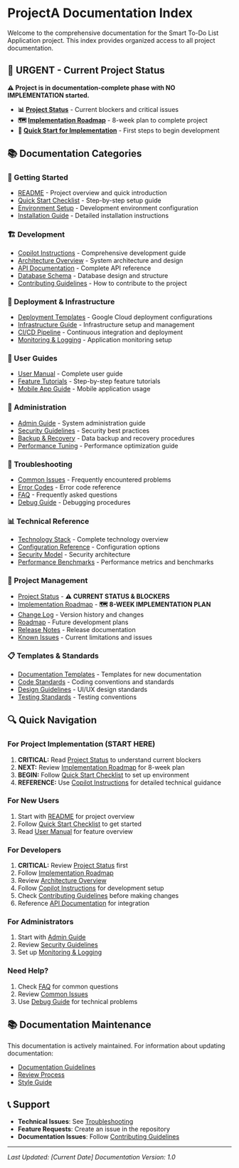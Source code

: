 # ProjectA Documentation Index

Welcome to the comprehensive documentation for the Smart To-Do List Application project. This index provides organized access to all project documentation.

## 🚨 URGENT - Current Project Status

**⚠️ Project is in documentation-complete phase with NO IMPLEMENTATION started.**

- **📊 [Project Status](./docs/project/PROJECT_STATUS.md)** - Current blockers and critical issues
- **🗺️ [Implementation Roadmap](./docs/project/IMPLEMENTATION_ROADMAP.md)** - 8-week plan to complete project
- **🚀 [Quick Start for Implementation](./docs/quick-start-checklist.md)** - First steps to begin development

## 📚 Documentation Categories

### 🚀 Getting Started
- [README](./README.md) - Project overview and quick introduction
- [Quick Start Checklist](./docs/quick-start-checklist.md) - Step-by-step setup guide
- [Environment Setup](./docs/environment-setup.md) - Development environment configuration
- [Installation Guide](./docs/installation-guide.md) - Detailed installation instructions

### 🏗️ Development
- [Copilot Instructions](./.copilot-instructions.md) - Comprehensive development guide
- [Architecture Overview](./docs/architecture/overview.md) - System architecture and design
- [API Documentation](./docs/api/README.md) - Complete API reference
- [Database Schema](./docs/database/schema.md) - Database design and structure
- [Contributing Guidelines](./docs/contributing/README.md) - How to contribute to the project

### 🚀 Deployment & Infrastructure
- [Deployment Templates](./infrastructure/deployment-templates.md) - Google Cloud deployment configurations
- [Infrastructure Guide](./docs/infrastructure/README.md) - Infrastructure setup and management
- [CI/CD Pipeline](./docs/deployment/cicd.md) - Continuous integration and deployment
- [Monitoring & Logging](./docs/deployment/monitoring.md) - Application monitoring setup

### 👥 User Guides
- [User Manual](./docs/user-guides/user-manual.md) - Complete user guide
- [Feature Tutorials](./docs/user-guides/tutorials/README.md) - Step-by-step feature tutorials
- [Mobile App Guide](./docs/user-guides/mobile-guide.md) - Mobile application usage

### 🔧 Administration
- [Admin Guide](./docs/admin/README.md) - System administration guide
- [Security Guidelines](./docs/admin/security.md) - Security best practices
- [Backup & Recovery](./docs/admin/backup-recovery.md) - Data backup and recovery procedures
- [Performance Tuning](./docs/admin/performance.md) - Performance optimization guide

### 🐛 Troubleshooting
- [Common Issues](./docs/troubleshooting/common-issues.md) - Frequently encountered problems
- [Error Codes](./docs/troubleshooting/error-codes.md) - Error code reference
- [FAQ](./docs/troubleshooting/faq.md) - Frequently asked questions
- [Debug Guide](./docs/troubleshooting/debugging.md) - Debugging procedures

### 📊 Technical Reference
- [Technology Stack](./docs/reference/tech-stack.md) - Complete technology overview
- [Configuration Reference](./docs/reference/configuration.md) - Configuration options
- [Security Model](./docs/reference/security-model.md) - Security architecture
- [Performance Benchmarks](./docs/reference/performance.md) - Performance metrics and benchmarks

### 📝 Project Management
- [Project Status](./docs/project/PROJECT_STATUS.md) - **⚠️ CURRENT STATUS & BLOCKERS**
- [Implementation Roadmap](./docs/project/IMPLEMENTATION_ROADMAP.md) - **🗺️ 8-WEEK IMPLEMENTATION PLAN**
- [Change Log](./CHANGELOG.md) - Version history and changes
- [Roadmap](./docs/project/roadmap.md) - Future development plans
- [Release Notes](./docs/project/releases/README.md) - Release documentation
- [Known Issues](./docs/project/known-issues.md) - Current limitations and issues

### 📋 Templates & Standards
- [Documentation Templates](./docs/templates/README.md) - Templates for new documentation
- [Code Standards](./docs/standards/coding-standards.md) - Coding conventions and standards
- [Design Guidelines](./docs/standards/design-guidelines.md) - UI/UX design standards
- [Testing Standards](./docs/standards/testing-standards.md) - Testing conventions

## 🔍 Quick Navigation

### For Project Implementation (START HERE)
1. **CRITICAL:** Read [Project Status](./docs/project/PROJECT_STATUS.md) to understand current blockers
2. **NEXT:** Review [Implementation Roadmap](./docs/project/IMPLEMENTATION_ROADMAP.md) for 8-week plan
3. **BEGIN:** Follow [Quick Start Checklist](./docs/quick-start-checklist.md) to set up environment
4. **REFERENCE:** Use [Copilot Instructions](./.copilot-instructions.md) for detailed technical guidance

### For New Users
1. Start with [README](./README.md) for project overview
2. Follow [Quick Start Checklist](./docs/quick-start-checklist.md) to get started
3. Read [User Manual](./docs/user-guides/user-manual.md) for feature overview

### For Developers
1. **CRITICAL:** Review [Project Status](./docs/project/PROJECT_STATUS.md) first
2. Follow [Implementation Roadmap](./docs/project/IMPLEMENTATION_ROADMAP.md)
3. Review [Architecture Overview](./docs/architecture/overview.md)
4. Follow [Copilot Instructions](./.copilot-instructions.md) for development setup
5. Check [Contributing Guidelines](./docs/contributing/README.md) before making changes
6. Reference [API Documentation](./docs/api/README.md) for integration

### For Administrators
1. Start with [Admin Guide](./docs/admin/README.md)
2. Review [Security Guidelines](./docs/admin/security.md)
3. Set up [Monitoring & Logging](./docs/deployment/monitoring.md)

### Need Help?
1. Check [FAQ](./docs/troubleshooting/faq.md) for common questions
2. Review [Common Issues](./docs/troubleshooting/common-issues.md)
3. Use [Debug Guide](./docs/troubleshooting/debugging.md) for technical problems

## 📚 Documentation Maintenance

This documentation is actively maintained. For information about updating documentation:
- [Documentation Guidelines](./docs/contributing/documentation-guidelines.md)
- [Review Process](./docs/contributing/review-process.md)
- [Style Guide](./docs/standards/documentation-style.md)

## 📞 Support

- **Technical Issues**: See [Troubleshooting](./docs/troubleshooting/README.md)
- **Feature Requests**: Create an issue in the repository
- **Documentation Issues**: Follow [Contributing Guidelines](./docs/contributing/README.md)

---

*Last Updated: [Current Date]*
*Documentation Version: 1.0*